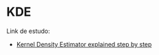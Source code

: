# KDE

Link de estudo:

* [Kernel Density Estimator explained step by step](https://towardsdatascience.com/kernel-density-estimation-explained-step-by-step-7cc5b5bc4517)
